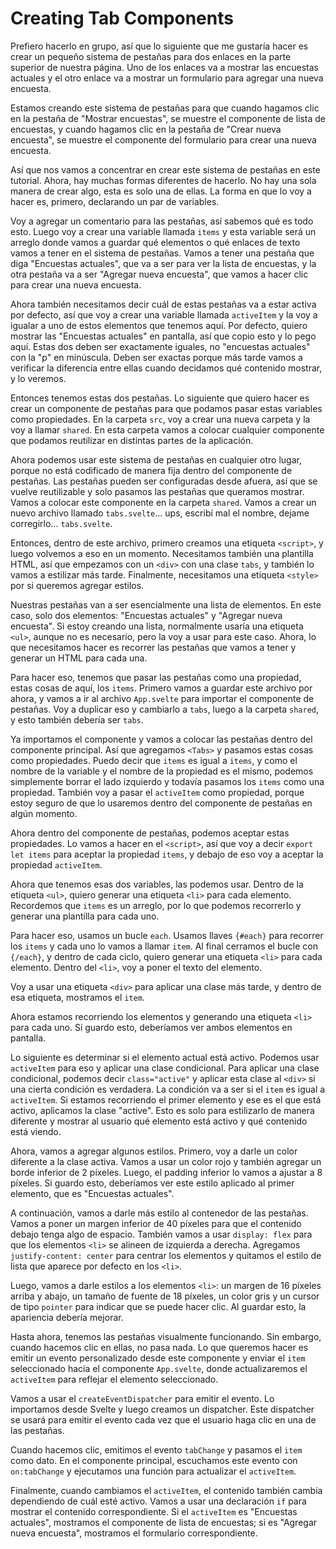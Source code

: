 # Creating Tab Components

Prefiero hacerlo en grupo, así que lo siguiente que me gustaría hacer es crear un pequeño sistema de pestañas para dos enlaces en la parte superior de nuestra página. Uno de los enlaces va a mostrar las encuestas actuales y el otro enlace va a mostrar un formulario para agregar una nueva encuesta. 

Estamos creando este sistema de pestañas para que cuando hagamos clic en la pestaña de "Mostrar encuestas", se muestre el componente de lista de encuestas, y cuando hagamos clic en la pestaña de "Crear nueva encuesta", se muestre el componente del formulario para crear una nueva encuesta. 

Así que nos vamos a concentrar en crear este sistema de pestañas en este tutorial. Ahora, hay muchas formas diferentes de hacerlo. No hay una sola manera de crear algo, esta es solo una de ellas. La forma en que lo voy a hacer es, primero, declarando un par de variables. 

Voy a agregar un comentario para las pestañas, así sabemos qué es todo esto. Luego voy a crear una variable llamada `items` y esta variable será un arreglo donde vamos a guardar qué elementos o qué enlaces de texto vamos a tener en el sistema de pestañas. Vamos a tener una pestaña que diga "Encuestas actuales", que va a ser para ver la lista de encuestas, y la otra pestaña va a ser "Agregar nueva encuesta", que vamos a hacer clic para crear una nueva encuesta. 

Ahora también necesitamos decir cuál de estas pestañas va a estar activa por defecto, así que voy a crear una variable llamada `activeItem` y la voy a igualar a uno de estos elementos que tenemos aquí. Por defecto, quiero mostrar las "Encuestas actuales" en pantalla, así que copio esto y lo pego aquí. Estas dos deben ser exactamente iguales, no "encuestas actuales" con la "p" en minúscula. Deben ser exactas porque más tarde vamos a verificar la diferencia entre ellas cuando decidamos qué contenido mostrar, y lo veremos.

Entonces tenemos estas dos pestañas. Lo siguiente que quiero hacer es crear un componente de pestañas para que podamos pasar estas variables como propiedades. En la carpeta `src`, voy a crear una nueva carpeta y la voy a llamar `shared`. En esta carpeta vamos a colocar cualquier componente que podamos reutilizar en distintas partes de la aplicación. 

Ahora podemos usar este sistema de pestañas en cualquier otro lugar, porque no está codificado de manera fija dentro del componente de pestañas. Las pestañas pueden ser configuradas desde afuera, así que se vuelve reutilizable y solo pasamos las pestañas que queramos mostrar. Vamos a colocar este componente en la carpeta `shared`. Vamos a crear un nuevo archivo llamado `tabs.svelte`... ups, escribí mal el nombre, dejame corregirlo... `tabs.svelte`.

Entonces, dentro de este archivo, primero creamos una etiqueta `<script>`, y luego volvemos a eso en un momento. Necesitamos también una plantilla HTML, así que empezamos con un `<div>` con una clase `tabs`, y también lo vamos a estilizar más tarde. Finalmente, necesitamos una etiqueta `<style>` por si queremos agregar estilos. 

Nuestras pestañas van a ser esencialmente una lista de elementos. En este caso, solo dos elementos: "Encuestas actuales" y "Agregar nueva encuesta". Si estoy creando una lista, normalmente usaría una etiqueta `<ul>`, aunque no es necesario, pero la voy a usar para este caso. Ahora, lo que necesitamos hacer es recorrer las pestañas que vamos a tener y generar un HTML para cada una.

Para hacer eso, tenemos que pasar las pestañas como una propiedad, estas cosas de aquí, los `items`. Primero vamos a guardar este archivo por ahora, y vamos a ir al archivo `App.svelte` para importar el componente de pestañas. Voy a duplicar eso y cambiarlo a `tabs`, luego a la carpeta `shared`, y esto también debería ser `tabs`.

Ya importamos el componente y vamos a colocar las pestañas dentro del componente principal. Así que agregamos `<Tabs>` y pasamos estas cosas como propiedades. Puedo decir que `items` es igual a `items`, y como el nombre de la variable y el nombre de la propiedad es el mismo, podemos simplemente borrar el lado izquierdo y todavía pasamos los `items` como una propiedad. También voy a pasar el `activeItem` como propiedad, porque estoy seguro de que lo usaremos dentro del componente de pestañas en algún momento.

Ahora dentro del componente de pestañas, podemos aceptar estas propiedades. Lo vamos a hacer en el `<script>`, así que voy a decir `export let items` para aceptar la propiedad `items`, y debajo de eso voy a aceptar la propiedad `activeItem`.

Ahora que tenemos esas dos variables, las podemos usar. Dentro de la etiqueta `<ul>`, quiero generar una etiqueta `<li>` para cada elemento. Recordemos que `items` es un arreglo, por lo que podemos recorrerlo y generar una plantilla para cada uno. 

Para hacer eso, usamos un bucle `each`. Usamos llaves `{#each}` para recorrer los `items` y cada uno lo vamos a llamar `item`. Al final cerramos el bucle con `{/each}`, y dentro de cada ciclo, quiero generar una etiqueta `<li>` para cada elemento. Dentro del `<li>`, voy a poner el texto del elemento. 

Voy a usar una etiqueta `<div>` para aplicar una clase más tarde, y dentro de esa etiqueta, mostramos el `item`.

Ahora estamos recorriendo los elementos y generando una etiqueta `<li>` para cada uno. Si guardo esto, deberíamos ver ambos elementos en pantalla.

Lo siguiente es determinar si el elemento actual está activo. Podemos usar `activeItem` para eso y aplicar una clase condicional. Para aplicar una clase condicional, podemos decir `class="active"` y aplicar esta clase al `<div>` si una cierta condición es verdadera. La condición va a ser si el `item` es igual a `activeItem`. Si estamos recorriendo el primer elemento y ese es el que está activo, aplicamos la clase "active". Esto es solo para estilizarlo de manera diferente y mostrar al usuario qué elemento está activo y qué contenido está viendo.

Ahora, vamos a agregar algunos estilos. Primero, voy a darle un color diferente a la clase activa. Vamos a usar un color rojo y también agregar un borde inferior de 2 píxeles. Luego, el padding inferior lo vamos a ajustar a 8 píxeles. Si guardo esto, deberíamos ver este estilo aplicado al primer elemento, que es "Encuestas actuales".

A continuación, vamos a darle más estilo al contenedor de las pestañas. Vamos a poner un margen inferior de 40 píxeles para que el contenido debajo tenga algo de espacio. También vamos a usar `display: flex` para que los elementos `<li>` se alineen de izquierda a derecha. Agregamos `justify-content: center` para centrar los elementos y quitamos el estilo de lista que aparece por defecto en los `<li>`.

Luego, vamos a darle estilos a los elementos `<li>`: un margen de 16 píxeles arriba y abajo, un tamaño de fuente de 18 píxeles, un color gris y un cursor de tipo `pointer` para indicar que se puede hacer clic. Al guardar esto, la apariencia debería mejorar.

Hasta ahora, tenemos las pestañas visualmente funcionando. Sin embargo, cuando hacemos clic en ellas, no pasa nada. Lo que queremos hacer es emitir un evento personalizado desde este componente y enviar el `item` seleccionado hacia el componente `App.svelte`, donde actualizaremos el `activeItem` para reflejar el elemento seleccionado.

Vamos a usar el `createEventDispatcher` para emitir el evento. Lo importamos desde Svelte y luego creamos un dispatcher. Este dispatcher se usará para emitir el evento cada vez que el usuario haga clic en una de las pestañas. 

Cuando hacemos clic, emitimos el evento `tabChange` y pasamos el `item` como dato. En el componente principal, escuchamos este evento con `on:tabChange` y ejecutamos una función para actualizar el `activeItem`.

Finalmente, cuando cambiamos el `activeItem`, el contenido también cambia dependiendo de cuál esté activo. Vamos a usar una declaración `if` para mostrar el contenido correspondiente. Si el `activeItem` es "Encuestas actuales", mostramos el componente de lista de encuestas; si es "Agregar nueva encuesta", mostramos el formulario correspondiente.
